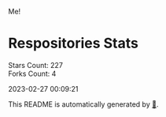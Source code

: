 Me!

# Respositories Stats
Stars Count: 227  
Forks Count: 4

2023-02-27 00:09:21  

This README is automatically generated by [🐰](https://github.com/rnitta/rnitta).
